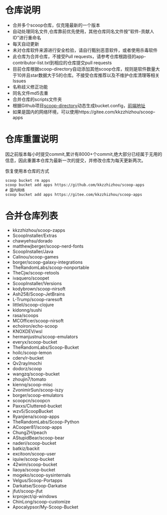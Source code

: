 # 仓库说明

- 合并多个scoop仓库，仅克隆最新的一个版本
- 自动处理同名文件,仓库靠前优先使用，其他仓库同名文件按"软件-贡献人ID"进行重命名
- 每天自动更新
- 未对仓库软件来源进行安全检验，请自行甄别恶意软件，或者使用杀毒软件
- 此仓库为合并仓库，不接受Pull requests，请参考仓库根路径的app-contributor-list.txt到相应的仓库提交pull requests
- 目前仓库根据scoop-directory自动添加其他scoop仓库，规则是软件数量大于10并且star数据大于5的仓库。不接受仓库推荐以及不维护仓库清理等相关Issues
- 名称歧义修正功能
- 同名文件md5去重
- 合并仓库的scripts文件夹
- 根据Github项目[scoop-directory](https://github.com/rasa/scoop-directory)动态生成bucket.config，[前端地址](https://rasa.github.io/scoop-directory/)
- 如果是国内的网络环境，可以使用https://gitee.com/kkzzhizhou/scoop-apps

# 仓库重置说明

因之前版本每小时提交commit,累计有8000+个commit,绝大部分已经属于无用的信息，因此重置本仓库为最新一次的提交，并修改仓库为每天更新两次。

恢复使用本仓库的方式

```
scoop bucket rm apps
scoop bucket add apps https://github.com/kkzzhizhou/scoop-apps
# 国内网络
scoop bucket add apps https://gitee.com/kkzzhizhou/scoop-apps
```

# 合并仓库列表

- kkzzhizhou/scoop-zapps
- ScoopInstaller/Extras
- chawyehsu/dorado
- matthewjberger/scoop-nerd-fonts
- ScoopInstaller/Java
- Calinou/scoop-games
- borger/scoop-galaxy-integrations
- TheRandomLabs/scoop-nonportable
- TheCjw/scoop-retools
- ivaquero/scoopet
- ScoopInstaller/Versions
- kodybrown/scoop-nirsoft
- Ash258/Scoop-JetBrains
- L-Trump/scoop-raresoft
- littleli/scoop-clojure
- kidonng/sushi
- rasa/scoops
- MCOfficer/scoop-nirsoft
- echoiron/echo-scoop
- KNOXDEV/wsl
- hermanjustnu/scoop-emulators
- everyx/scoop-bucket
- TheRandomLabs/Scoop-Bucket
- hoilc/scoop-lemon
- cderv/r-bucket
- Qv2ray/mochi
- dodorz/scoop
- wangzq/scoop-bucket
- zhoujin7/tomato
- kiennq/scoop-misc
- ZvonimirSun/scoop-iszy
- borger/scoop-emulators
- scoopcn/scoopcn
- Paxxs/Cluttered-bucket
- wzv5/ScoopBucket
- Ryanjiena/scoop-apps
- TheRandomLabs/Scoop-Python
- ACooper81/scoop-apps
- ChungZH/peach
- AStupidBear/scoop-bear
- naderi/scoop-bucket
- batkiz/backit
- excitoon/scoop-user
- iquiw/scoop-bucket
- 42wim/scoop-bucket
- liaoya/scoop-bucket
- mogeko/scoop-sysinternals
- Velgus/Scoop-Portapps
- Darkatse/Scoop-Darkatse
- jfut/scoop-jfut
- krproject/qi-windows
- ChinLong/scoop-customize
- Apocalypsor/My-Scoop-Bucket

